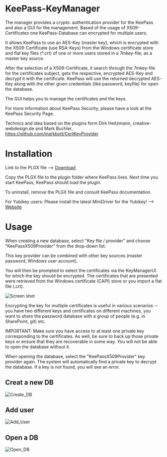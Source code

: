# KeePass-KeyManager
The manager provides a crypto. authentication provider for the KeePass and also a GUI for the management. Based of the usage of X509-Certificates one KeePass-Database can encrypted for multiple users.

It allows KeePass to use an AES-Key (master key), which is encrypted with the X509-Certificate (use RSA-Keys) from the Windows certificate store and flat key files (*.crt) of one or more users stored in a 7mkey-file, as a master key source.

After the selection of a X509-Certificate, it search through the 7mkey-file for the certificates subject, gets the respective, encrypted AES-Key and decrypt it with the certificate. KeePass will use the returned decrypted AES-Key along with the other given credentials (like password, keyfile) for open the database.

The GUI helps you to manage the certificates and the keys.

For more information about KeePass Security, please have a look at the KeePass Security Page.

Technics and idea based on the plugins form Dirk Heitzmann, creative-webdesign.de and Mark Buchler, https://github.com/markbott/CertKeyProvider

# Installation
Link to the PLGX file --> [Download](https://github.com/sbidy/KeePass-KeyManager/releases/download/1.3/KeyManagerUI.plgx)

Copy the PLGX file to the plugin folder where KeePass lives.  Next time you start KeePass, KeePass should load the plugin.

To uninstall, remove the PLGX file and consult KeePass documentation.

For Yubikey users: Please install the latest MiniDriver for the Yubikey! --> [Website](https://www.yubico.com/products/services-software/download/smart-card-drivers-tools/)

# Usage
When creating a new database, select "Key file / provider" and choose "KeePassX509Provider" from the drop-down list.

This key provider can be combined with other key sources (master password, Windows user account).

You will then be prompted to select the certificates via the KeyManagerUI for which the key should be encrypted.  The certificates that are presented were retrieved from the Windows certificate (CAPI) store or you import a flat file (.crt).

![Screen shot](/Capture.PNG?raw=true "Screen shot")

Encrypting the key for multiple certificates is useful in various scenarios -- you have two different keys and certificates on different machines, you want to share the password database with a group of people (e.g. in SharePoint, git) etc.

IMPORTANT:  Make sure you have access to at least one private key corresponding to the certificates.  As well, be sure to back up those private keys or ensure that they are recoverable in some way.  You will not be able to open the database without it.

When opening the database, select the "KeePassX509Provider" key provider again.  The system will automatically find a private key to decrypt the database.  If a key is not found, you will see an error.

## Creat a new DB
![Create_DB](https://github.com/sbidy/KeePass-KeyManager/blob/master/Create_DB.gif)

## Add user
![Add_User](https://github.com/sbidy/KeePass-KeyManager/blob/master/Add_User.gif)

## Open a DB
![Open_DB](https://github.com/sbidy/KeePass-KeyManager/blob/master/Open_DB.gif)
